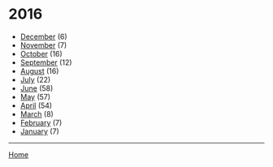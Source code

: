 # 2016

  * [December](./2016-12.md) (6)
  * [November](./2016-11.md) (7)
  * [October](./2016-10.md) (16)
  * [September](./2016-09.md) (12)
  * [August](./2016-08.md) (16)
  * [July](./2016-07.md) (22)
  * [June](./2016-06.md) (58)
  * [May](./2016-05.md) (57)
  * [April](./2016-04.md) (54)
  * [March](./2016-03.md) (8)
  * [February](./2016-02.md) (7)
  * [January](./2016-01.md) (7)

----

[Home](../)
